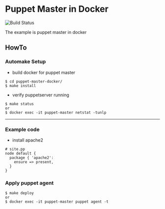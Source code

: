 # Puppet Master in Docker

![Build Status](https://travis-ci.org/shazi7804/puppet-master-docker.svg?branch=master)

The example is puppet master in docker 

## HowTo

### Automake Setup

- build docker for puppet master

```
$ cd puppet-master-docker/
$ make install
```

- verify puppetserver running

```
$ make status
or
$ docker exec -it puppet-master netstat -tunlp
```

---

### Example code

- install apache2

```
# site.pp
node default {
  package { 'apache2':
    ensure => present,
  }
}
```

### Apply puppet agent

```
$ make deploy
or
$ docker exec -it puppet-master puppet agent -t
```
